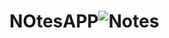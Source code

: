 # NOtesAPP![Notes](https://user-images.githubusercontent.com/111181465/205838678-533b4abe-ba0e-4243-8d63-0df171682d57.gif)
